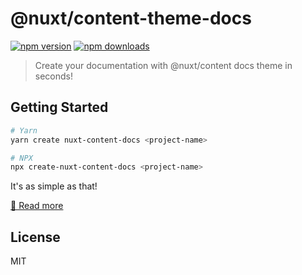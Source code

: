 # @nuxt/content-theme-docs

[![npm version][npm-version-src]][npm-version-href]
[![npm downloads][npm-downloads-src]][npm-downloads-href]

> Create your documentation with @nuxt/content docs theme in seconds!

## Getting Started

```bash
# Yarn
yarn create nuxt-content-docs <project-name>

# NPX
npx create-nuxt-content-docs <project-name>
```

It's as simple as that!

[📖 Read more](https://docs-theme.nuxtjs.org)

## License

MIT

<!-- Badges -->
[npm-version-src]: https://img.shields.io/npm/v/@nuxt/content-theme-docs/latest.svg
[npm-version-href]: https://npmjs.com/package/@nuxt/content-theme-docs

[npm-downloads-src]: https://img.shields.io/npm/dt/@nuxt/content-theme-docs.svg
[npm-downloads-href]: https://npmjs.com/package/@nuxt/content-theme-docs

[license-src]: https://img.shields.io/npm/l/@nuxt/content.svg
[license-href]: https://npmjs.com/package/@nuxt/content
